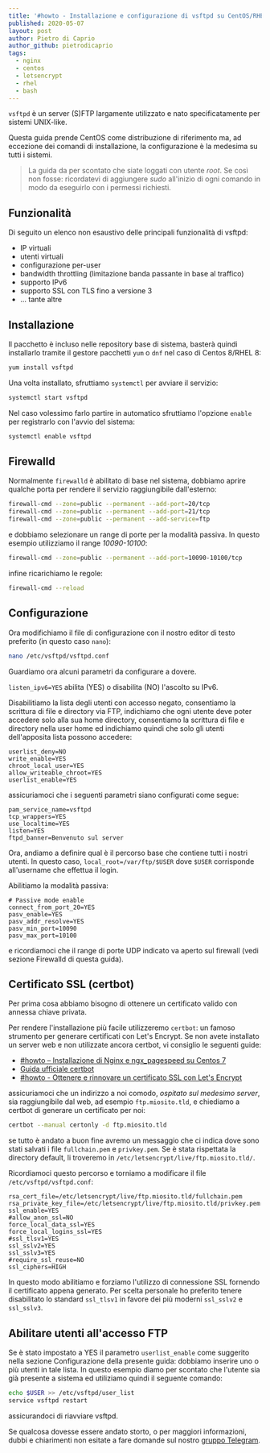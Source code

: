 ```yaml
---
title: '#howto - Installazione e configurazione di vsftpd su CentOS/RHEL 7/8'
published: 2020-05-07
layout: post
author: Pietro di Caprio
author_github: pietrodicaprio
tags:
  - nginx  
  - centos  
  - letsencrypt  
  - rhel  
  - bash
---
```

`vsftpd` è un server (S)FTP largamente utilizzato e nato specificatamente per sistemi UNIX-like.

Questa guida prende CentOS come distribuzione di riferimento ma, ad eccezione dei comandi di installazione, la configurazione è la medesima su tutti i sistemi.

> La guida da per scontato che siate loggati con utente *root*. Se così non fosse: ricordatevi di aggiungere *sudo* all'inizio di ogni comando in modo da eseguirlo con i permessi richiesti.

## Funzionalità
Di seguito un elenco non esaustivo delle principali funzionalità di vsftpd:

* IP virtuali
* utenti virtuali
* configurazione per-user
* bandwidth throttling (limitazione banda passante in base al traffico)
* supporto IPv6
* supporto SSL con TLS fino a versione 3
* ... tante altre

## Installazione
Il pacchetto è incluso nelle repository base di sistema, basterà quindi installarlo tramite il gestore pacchetti `yum` o `dnf` nel caso di Centos 8/RHEL 8:

```bash
yum install vsftpd
```

Una volta installato, sfruttiamo `systemctl` per avviare il servizio:

```bash
systemctl start vsftpd
```

Nel caso volessimo farlo partire in automatico sfruttiamo l'opzione `enable` per registrarlo con l'avvio del sistema:

```bash
systemctl enable vsftpd
```

## Firewalld

Normalmente `firewalld` è abilitato di base nel sistema, dobbiamo aprire qualche porta per rendere il servizio raggiungibile dall'esterno:

```bash
firewall-cmd --zone=public --permanent --add-port=20/tcp
firewall-cmd --zone=public --permanent --add-port=21/tcp
firewall-cmd --zone=public --permanent --add-service=ftp
```
e dobbiamo selezionare un range di porte per la modalità passiva. In questo esempio utilizziamo il range *10090-10100*:

```bash
firewall-cmd --zone=public --permanent --add-port=10090-10100/tcp
```

infine ricarichiamo le regole:

```bash
firewall-cmd --reload
```

## Configurazione

Ora modifichiamo il file di configurazione con il nostro editor di testo preferito (in questo caso `nano`):

```bash
nano /etc/vsftpd/vsftpd.conf
```

Guardiamo ora alcuni parametri da configurare a dovere.

`listen_ipv6=YES` abilita (YES) o disabilita (NO) l'ascolto su IPv6.

Disabilitiamo la lista degli utenti con accesso negato, consentiamo la scrittura di file e directory via FTP, indichiamo che ogni utente deve poter accedere solo alla sua home directory, consentiamo la scrittura di file e directory nella user home ed indichiamo quindi che solo gli utenti dell'apposita lista possono accedere:

```
userlist_deny=NO
write_enable=YES
chroot_local_user=YES
allow_writeable_chroot=YES
userlist_enable=YES
```

assicuriamoci che i seguenti parametri siano configurati come segue:

```
pam_service_name=vsftpd
tcp_wrappers=YES
use_localtime=YES
listen=YES
ftpd_banner=Benvenuto sul server
```

Ora, andiamo a definire qual è il percorso base che contiene tutti i nostri utenti. In questo caso, `local_root=/var/ftp/$USER` dove `$USER` corrisponde all'username che effettua il login.

Abilitiamo la modalità passiva:

```
# Passive mode enable
connect_from_port_20=YES
pasv_enable=YES
pasv_addr_resolve=YES
pasv_min_port=10090
pasv_max_port=10100
```

e ricordiamoci che il range di porte UDP indicato va aperto sul firewall (vedi sezione Firewalld di questa guida).

## Certificato SSL (certbot)
Per prima cosa abbiamo bisogno di ottenere un certificato valido con annessa chiave privata.

Per rendere l'installazione più facile utilizzeremo `certbot`: un famoso strumento per generare certificati con Let's Encrypt. Se non avete installato un server web e non utilizzate ancora certbot, vi consiglio le seguenti guide:  
* [#howto – Installazione di Nginx e ngx_pagespeed su Centos 7](https://linuxhub.it/articles/howto-%E2%80%93-installazione-di-nginx-e-ngx_pagespeed-su-centos-7)  
* [Guida ufficiale certbot](https://certbot.eff.org/lets-encrypt/centosrhel7-nginx)
* [#howto - Ottenere e rinnovare un certificato SSL con Let's Encrypt](https://linuxhub.it/articles/howto-ottenere-e-rinnovare-un-certificato-ssl-con-let-s-encrypt)  

assicuriamoci che un indirizzo a noi comodo, _ospitato sul medesimo server_, sia raggiungibile dal web, ad esempio `ftp.miosito.tld`, e chiediamo a certbot di generare un certificato per noi:

```bash
certbot --manual certonly -d ftp.miosito.tld
```

se tutto è andato a buon fine avremo un messaggio che ci indica dove sono stati salvati i file `fullchain.pem` e `privkey.pem`. Se è stata rispettata la directory default, li troveremo in `/etc/letsencrypt/live/ftp.miosito.tld/`.

Ricordiamoci questo percorso e torniamo a modificare il file `/etc/vsftpd/vsftpd.conf`:

```
rsa_cert_file=/etc/letsencrypt/live/ftp.miosito.tld/fullchain.pem
rsa_private_key_file=/etc/letsencrypt/live/ftp.miosito.tld/privkey.pem
ssl_enable=YES
#allow_anon_ssl=NO
force_local_data_ssl=YES
force_local_logins_ssl=YES
#ssl_tlsv1=YES
ssl_sslv2=YES
ssl_sslv3=YES
#require_ssl_reuse=NO
ssl_ciphers=HIGH
```

In questo modo abilitiamo e forziamo l'utilizzo di connessione SSL fornendo il certificato appena generato. Per scelta personale ho preferito tenere disabilitato lo standard `ssl_tlsv1` in favore dei più moderni `ssl_sslv2` e `ssl_sslv3`.

## Abilitare utenti all'accesso FTP
Se è stato impostato a YES il parametro `userlist_enable` come suggerito nella sezione Configurazione della presente guida: dobbiamo inserire uno o più utenti in tale lista. In questo esempio diamo per scontato che l'utente sia già presente a sistema ed utiliziamo quindi il seguente comando:

```bash
echo $USER >> /etc/vsftpd/user_list
service vsftpd restart
```

assicurandoci di riavviare vsftpd.

Se qualcosa dovesse essere andato storto, o per maggiori informazioni, dubbi e chiarimenti non esitate a fare domande sul nostro [gruppo Telegram](https://t.me/linuxpeople).